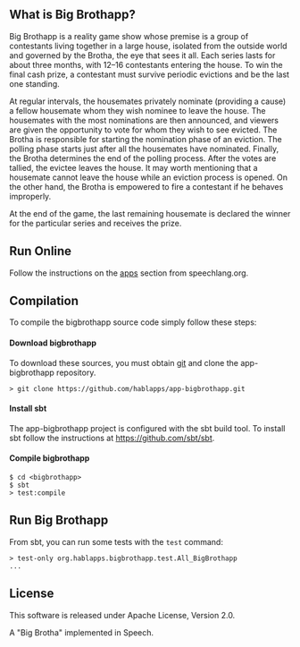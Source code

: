 ## What is Big Brothapp?

Big Brothapp is a reality game show whose premise is a group of
contestants living together in a large house, isolated from the
outside world and governed by the Brotha, the eye that sees it
all. Each series lasts for about three months, with 12–16
contestants entering the house. To win the final cash prize, a
contestant must survive periodic evictions and be the last one
standing.

At regular intervals, the housemates privately
nominate (providing a cause) a fellow housemate whom they wish
nominee to leave the house. The housemates with the most
nominations are then announced, and viewers are given the
opportunity to vote for whom they wish to see evicted. The Brotha
is responsible for starting the nomination phase of an
eviction. The polling phase starts just after all the housemates
have nominated. Finally, the Brotha determines the end of the
polling process. After the votes are tallied, the evictee leaves
the house. It may worth mentioning that a housemate cannot leave
the house while an eviction process is opened. On the other hand,
the Brotha is empowered to fire a contestant if he behaves
improperly.

At the end of the game, the last remaining housemate is declared
the winner for the particular series and receives the prize.

## Run Online

Follow the instructions on the [apps](http://speechlang.org/apps.php)
section from speechlang.org.

## Compilation

To compile the bigbrothapp source code simply follow these steps:

#### Download bigbrothapp

To download these sources, you must obtain [git](http://git-scm.com/)
and clone the app-bigbrothapp repository.

```shell 
> git clone https://github.com/hablapps/app-bigbrothapp.git
```

#### Install sbt 

The app-bigbrothapp project is configured with the sbt build tool. To
install sbt follow the instructions at <https://github.com/sbt/sbt>.

#### Compile bigbrothapp

```shell
$ cd <bigbrothapp>
$ sbt 
> test:compile
```

## Run Big Brothapp

From sbt, you can run some tests with the `test` command:

```shell
> test-only org.hablapps.bigbrothapp.test.All_BigBrothapp
...
```

## License

This software is released under Apache License, Version 2.0.

A "Big Brotha" implemented in Speech.
